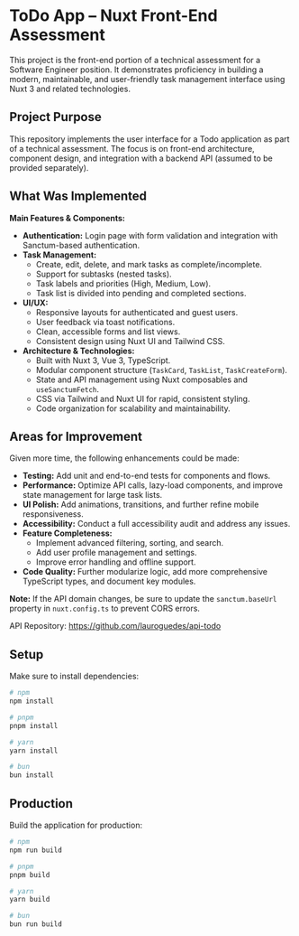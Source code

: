# ToDo App – Nuxt Front-End Assessment

This project is the front-end portion of a technical assessment for a Software Engineer position. It demonstrates proficiency in building a modern, maintainable, and user-friendly task management interface using Nuxt 3 and related technologies.

## Project Purpose

This repository implements the user interface for a Todo application as part of a technical assessment. The focus is on front-end architecture, component design, and integration with a backend API (assumed to be provided separately).

## What Was Implemented

**Main Features & Components:**
- **Authentication:** Login page with form validation and integration with Sanctum-based authentication.
- **Task Management:** 
  - Create, edit, delete, and mark tasks as complete/incomplete.
  - Support for subtasks (nested tasks).
  - Task labels and priorities (High, Medium, Low).
  - Task list is divided into pending and completed sections.
- **UI/UX:**
  - Responsive layouts for authenticated and guest users.
  - User feedback via toast notifications.
  - Clean, accessible forms and list views.
  - Consistent design using Nuxt UI and Tailwind CSS.
- **Architecture & Technologies:**
  - Built with Nuxt 3, Vue 3, TypeScript.
  - Modular component structure (`TaskCard`, `TaskList`, `TaskCreateForm`).
  - State and API management using Nuxt composables and `useSanctumFetch`.
  - CSS via Tailwind and Nuxt UI for rapid, consistent styling.
  - Code organization for scalability and maintainability.

## Areas for Improvement

Given more time, the following enhancements could be made:
- **Testing:** Add unit and end-to-end tests for components and flows.
- **Performance:** Optimize API calls, lazy-load components, and improve state management for large task lists.
- **UI Polish:** Add animations, transitions, and further refine mobile responsiveness.
- **Accessibility:** Conduct a full accessibility audit and address any issues.
- **Feature Completeness:** 
  - Implement advanced filtering, sorting, and search.
  - Add user profile management and settings.
  - Improve error handling and offline support.
- **Code Quality:** Further modularize logic, add more comprehensive TypeScript types, and document key modules.

**Note:** If the API domain changes, be sure to update the `sanctum.baseUrl` property in `nuxt.config.ts` to prevent CORS errors.

API Repository: https://github.com/lauroguedes/api-todo

## Setup

Make sure to install dependencies:

```bash
# npm
npm install

# pnpm
pnpm install

# yarn
yarn install

# bun
bun install
```

## Production

Build the application for production:

```bash
# npm
npm run build

# pnpm
pnpm build

# yarn
yarn build

# bun
bun run build
```
